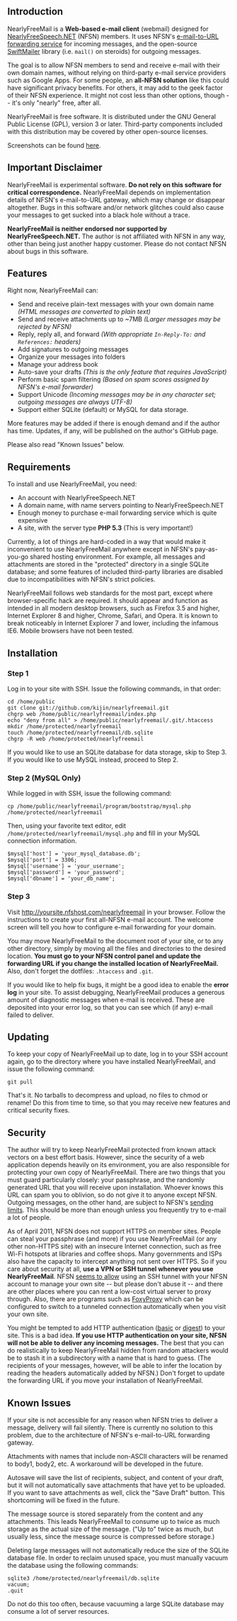 
Introduction
------------

NearlyFreeMail is a **Web-based e-mail client** (webmail) designed for [NearlyFreeSpeech.NET](https://www.nearlyfreespeech.net/) (NFSN) members.
It uses NFSN's [e-mail-to-URL forwarding service](https://www.nearlyfreespeech.net/services/email) for incoming messages,
and the open-source [SwiftMailer](http://swiftmailer.org/) library (i.e. `mail()` on steroids) for outgoing messages.

The goal is to allow NFSN members to send and receive e-mail with their own domain names,
without relying on third-party e-mail service providers such as Google Apps.
For some people, an **all-NFSN solution** like this could have significant privacy benefits.
For others, it may add to the geek factor of their NFSN experience.
It might not cost less than other options, though -- it's only "nearly" free, after all.

NearlyFreeMail is free software. It is distributed under the GNU General Public License (GPL), version 3 or later.
Third-party components included with this distribution may be covered by other open-source licenses.

Screenshots can be found [here](http://imgur.com/a/7oUDK).


Important Disclaimer
--------------------

NearlyFreeMail is experimental software. **Do not rely on this software for critical correspondence.**
NearlyFreeMail depends on implementation details of NFSN's e-mail-to-URL gateway, which may change or disappear altogether.
Bugs in this software and/or network glitches could also cause your messages to get sucked into a black hole without a trace.

**NearlyFreeMail is neither endorsed nor supported by NearlyFreeSpeech.NET.**
The author is not affiliated with NFSN in any way, other than being just another happy customer.
Please do not contact NFSN about bugs in this software.


Features
--------

Right now, NearlyFreeMail can:

- Send and receive plain-text messages with your own domain name _(HTML messages are converted to plain text)_
- Send and receive attachments up to ~7MB _(Larger messages may be rejected by NFSN)_
- Reply, reply all, and forward _(With appropriate `In-Reply-To:` and `References:` headers)_
- Add signatures to outgoing messages
- Organize your messages into folders
- Manage your address book
- Auto-save your drafts _(This is the only feature that requires JavaScript)_
- Perform basic spam filtering _(Based on spam scores assigned by NFSN's e-mail forwarder)_
- Support Unicode _(Incoming messages may be in any character set; outgoing messages are always UTF-8)_
- Support either SQLite (default) or MySQL for data storage.

More features may be added if there is enough demand and if the author has time.
Updates, if any, will be published on the author's GitHub page.

Please also read "Known Issues" below.


Requirements
------------

To install and use NearlyFreeMail, you need:

- An account with NearlyFreeSpeech.NET
- A domain name, with name servers pointing to NearlyFreeSpeech.NET
- Enough money to purchase e-mail forwarding service which is quite expensive
- A site, with the server type **PHP 5.3** (This is very important!)

Currently, a lot of things are hard-coded in a way that would make it inconvenient to use NearlyFreeMail
anywhere except in NFSN's pay-as-you-go shared hosting environment.
For example, all messages and attachments are stored in the "protected" directory in a single SQLite database;
and some features of included third-party libraries are disabled due to incompatibilities with NFSN's strict policies.

NearlyFreeMail follows web standards for the most part, except where browser-specific hack are required.
It should appear and function as intended in all modern desktop browsers,
such as Firefox 3.5 and higher, Internet Explorer 8 and higher, Chrome, Safari, and Opera.
It is known to break noticeably in Internet Explorer 7 and lower, including the infamous IE6.
Mobile browsers have not been tested.


Installation
------------

### Step 1

Log in to your site with SSH. Issue the following commands, in that order:

    cd /home/public
    git clone git://github.com/kijin/nearlyfreemail.git
    chgrp web /home/public/nearlyfreemail/index.php
    echo "deny from all" > /home/public/nearlyfreemail/.git/.htaccess
    mkdir /home/protected/nearlyfreemail
    touch /home/protected/nearlyfreemail/db.sqlite
    chgrp -R web /home/protected/nearlyfreemail

If you would like to use an SQLite database for data storage, skip to Step 3.
If you would like to use MySQL instead, proceed to Step 2.

### Step 2 (MySQL Only)

While logged in with SSH, issue the following command:

    cp /home/public/nearlyfreemail/program/bootstrap/mysql.php /home/protected/nearlyfreemail

Then, using your favorite text editor, edit `/home/protected/nearlyfreemail/mysql.php`
and fill in your MySQL connection information.

    $mysql['host'] = 'your_mysql_database.db';
    $mysql['port'] = 3306;
    $mysql['username'] = 'your_username';
    $mysql['password'] = 'your_password';
    $mysql['dbname'] = 'your_db_name';

### Step 3

Visit http://yoursite.nfshost.com/nearlyfreemail in your browser.
Follow the instructions to create your first all-NFSN e-mail account.
The welcome screen will tell you how to configure e-mail forwarding for your domain.

You may move NearlyFreeMail to the document root of your site, or to any other directory,
simply by moving all the files and directories to the desired location.
**You must go to your NFSN control panel and update the forwarding URL if you change the installed location of NearlyFreeMail.**
Also, don't forget the dotfiles: `.htaccess` and `.git`.

If you would like to help fix bugs, it might be a good idea to enable the **error log** in your site.
To assist debugging, NearlyFreeMail produces a generous amount of diagnostic messages when e-mail is received.
These are deposited into your error log, so that you can see which (if any) e-mail failed to deliver.


Updating
--------

To keep your copy of NearlyFreeMail up to date, log in to your SSH account again,
go to the directory where you have installed NearlyFreeMail, and issue the following command:

    git pull

That's it. No tarballs to decompress and upload, no files to chmod or rename!
Do this from time to time, so that you may receive new features and critical security fixes.


Security
--------

The author will try to keep NearlyFreeMail protected from known attack vectors on a best effort basis.
However, since the security of a web application depends heavily on its environment,
you are also responsible for protecting your own copy of NearlyFreeMail.
There are two things that you must guard particularly closely: your passphrase,
and the randomly generated URL that you will receive upon installation.
Whoever knows this URL can spam you to oblivion, so do not give it to anyone except NFSN.
Outgoing messages, on the other hand, are subject to
NFSN's [sending limits](https://members.nearlyfreespeech.net/support/faq?q=EmailBank#EmailBank).
This should be more than enough unless you frequently try to e-mail a lot of people.

As of April 2011, NFSN does not support HTTPS on member sites.
People can steal your passphrase (and more) if you use NearlyFreeMail (or any other non-HTTPS site)
with an insecure Internet connection, such as free Wi-Fi hotspots at libraries and coffee shops.
Many governments and ISPs also have the capacity to intercept anything not sent over HTTPS.
So if you care about security at all, **use a VPN or SSH tunnel whenever you use NearlyFreeMail**.
NFSN [seems to allow](https://members.nearlyfreespeech.net/support/faq?q=SSH#SSH)
using an SSH tunnel with your NFSN account to manage your own site -- but please don't abuse it --
and there are other places where you can rent a low-cost virtual server to proxy through.
Also, there are programs such as [FoxyProxy](https://addons.mozilla.org/en-US/firefox/addon/foxyproxy-standard/)
which can be configured to switch to a tunneled connection automatically when you visit your own site.

You might be tempted to add HTTP authentication ([basic](http://en.wikipedia.org/wiki/Basic_access_authentication) or
[digest](http://en.wikipedia.org/wiki/Digest_access_authentication)) to your site. This is a bad idea.
**If you use HTTP authentication on your site, NFSN will not be able to deliver any incoming messages.**
The best that you can do realistically to keep NearlyFreeMail hidden from random attackers
would be to stash it in a subdirectory with a name that is hard to guess.
(The recipients of your messages, however, will be able to infer the location by reading the headers automatically added by NFSN.)
Don't forget to update the forwarding URL if you move your installation of NearlyFreeMail.


Known Issues
------------

If your site is not accessible for any reason when NFSN tries to deliver a message, delivery will fail silently.
There is currently no solution to this problem, due to the architecture of NFSN's e-mail-to-URL forwarding gateway.

Attachments with names that include non-ASCII characters will be renamed to body1, body2, etc.
A workaround will be developed in the future.

Autosave will save the list of recipients, subject, and content of your draft,
but it will not automatically save attachments that have yet to be uploaded.
If you want to save attachments as well, click the "Save Draft" button.
This shortcoming will be fixed in the future.

The message source is stored separately from the content and any attachments.
This leads NearlyFreeMail to consume up to twice as much storage as the actual size of the message.
("Up to" twice as much, but usually less, since the message source is compressed before storage.)

Deleting large messages will not automatically reduce the size of the SQLite database file.
In order to reclaim unused space, you must manually vacuum the database using the following commands:

    sqlite3 /home/protected/nearlyfreemail/db.sqlite
    vacuum;
    .quit

Do not do this too often, because vacuuming a large SQLite database may consume a lot of server resources.
